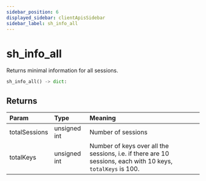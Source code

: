 ```yaml
---
sidebar_position: 6
displayed_sidebar: clientApisSidebar
sidebar_label: sh_info_all
---
```


# sh_info_all
Returns minimal information for all sessions.


```py
sh_info_all() -> dict:
```


## Returns
|Param|Type|Meaning|
|:---|:---|:---|
|totalSessions|unsigned int|Number of sessions|
|totalKeys|unsigned int|Number of keys over all the sessions, i.e. if there are 10 sessions, each with 10 keys, `totalKeys` is 100.|